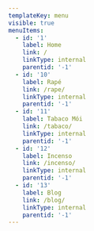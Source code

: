 ```yaml
---
templateKey: menu
visible: true
menuItems:
  - id: '1'
    label: Home
    link: /
    linkType: internal
    parentid: '-1'
  - id: '10'
    label: Rapé
    link: /rape/
    linkType: internal
    parentid: '-1'
  - id: '11'
    label: Tabaco Mói
    link: /tabaco/
    linkType: internal
    parentid: '-1'
  - id: '12'
    label: Incenso
    link: /incenso/
    linkType: internal
    parentid: '-1'
  - id: '13'
    label: Blog
    link: /blog/
    linkType: internal
    parentid: '-1'
---
```


